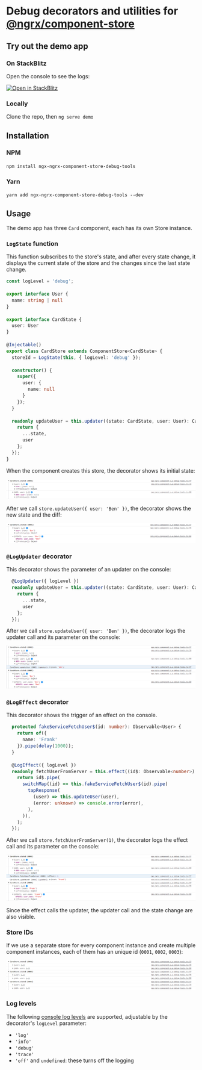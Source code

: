 # Debug decorators and utilities for [@ngrx/component-store](https://ngrx.io/guide/component-store) 

## Try out the demo app 

### On StackBlitz

Open the console to see the logs:

[![Open in StackBlitz](https://developer.stackblitz.com/img/open_in_stackblitz.svg)](https://stackblitz.com/github/gergelyszerovay/ngx-ngrx-component-store-debug-tools-demo)

### Locally

Clone the repo, then `ng serve demo`

## Installation

### NPM

`npm install ngx-ngrx-component-store-debug-tools`

### Yarn

`yarn add ngx-ngrx-component-store-debug-tools --dev`

## Usage

The demo app has three `Card` component, each has its own Store instance.

### `LogState` function

This function subscribes to the store's state, and after every state change, it displays the current state of the store and the changes since the last state change.

```ts
const logLevel = 'debug';

export interface User {
  name: string | null
}

export interface CardState {
  user: User
}

@Injectable()
export class CardStore extends ComponentStore<CardState> {
  storeId = LogState(this, { logLevel: 'debug' });

  constructor() {
    super({
      user: {
        name: null
      }
    });
  }

  readonly updateUser = this.updater((state: CardState, user: User): CardState => {
    return {
      ...state,
      user
    };
  });
}
```

When the component creates this store, the decorator shows its initial state:

![console](https://raw.githubusercontent.com/gergelyszerovay/ngx-ngrx-component-store-debug-tools/master/.github/images/1-empty.png)

After we call `store.updateUser({ user: 'Ben' })`, the decorator shows the new state and the diff:

![console](https://raw.githubusercontent.com/gergelyszerovay/ngx-ngrx-component-store-debug-tools/master/.github/images/2-ben.png)

### `@LogUpdater` decorator

This decorator shows the parameter of an updater on the console:

```ts
  @LogUpdater({ logLevel })
  readonly updateUser = this.updater((state: CardState, user: User): CardState => {
    return {
      ...state,
      user
    };
  });
```

After we call `store.updateUser({ user: 'Ben' })`, the decorator logs the updater call and its parameter on the console:

![console](https://raw.githubusercontent.com/gergelyszerovay/ngx-ngrx-component-store-debug-tools/master/.github/images/3-updater.png)

### `@LogEffect` decorator

This decorator shows the trigger of an effect on the console.

```ts
  protected fakeServiceFetchUser$(id: number): Observable<User> {
    return of({
      name: 'Frank'
    }).pipe(delay(1000));
  } 

  @LogEffect({ logLevel })
  readonly fetchUserFromServer = this.effect((id$: Observable<number>) => {
    return id$.pipe(
      switchMap((id) => this.fakeServiceFetchUser$(id).pipe(
        tapResponse(
          (user) => this.updateUser(user),
          (error: unknown) => console.error(error),
        ),
      )),
    );
  });
```

After we call `store.fetchUserFromServer(1)`, the decorator logs the effect call and its parameter on the console:

![console](https://raw.githubusercontent.com/gergelyszerovay/ngx-ngrx-component-store-debug-tools/master/.github/images/4-effect.png)

Since the effect calls the updater, the updater call and the state change are also visible.

### Store IDs

If we use a separate store for every component instance and create multiple component instances, each of them has an unique id (`0001`, `0002`, `0003`):

![console](https://raw.githubusercontent.com/gergelyszerovay/ngx-ngrx-component-store-debug-tools/master/.github/images/5-multi.png)

### Log levels

The following [console log levels](https://developer.mozilla.org/en-US/docs/Web/API/Console/log) are supported, adjustable by the decorator's `logLevel` parameter:

- `'log'` 
- `'info'` 
- `'debug'` 
- `'trace'` 
- `'off'` and `undefined`: these turns off the logging
